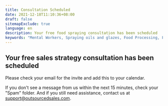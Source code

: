 ```yaml
---
title: Consultation Scheduled
date: 2021-12-18T11:10:36+08:00
draft: false
sitemapExclude: true
language: en
description: Your free food spraying consultation has been scheduled
keywords: "Mental Workers, Spraying oils and glazes, Food Processing, Food Production, Our Agents, Our Clients, Distributors, Egg Glazing"
---
```


## Your free sales strategy consultation has been scheduled

Please check your email for the invite and add this to your calendar.

If you don't see a message from us within the next 15 minutes, check your "Spam" folder. And if you still need assistance, contact us at support@outsourcedsales.com.



